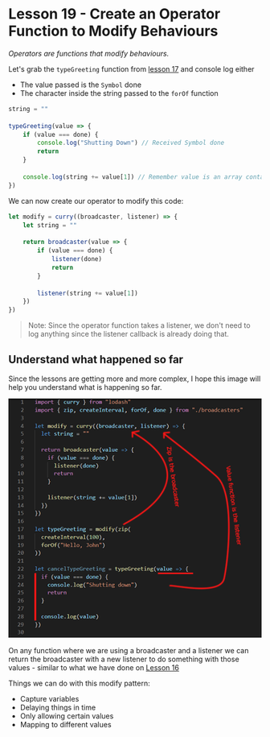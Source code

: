 # Lesson 19 - Create an Operator Function to Modify Behaviours

*Operators are functions that modify behaviours.*

Let's grab the `typeGreeting` function from [lesson 17]() and console log either

- The value passed is the `Symbol` done
- The character inside the string passed to the `forOf` function


```javascript
string = ""

typeGreeting(value => {
	if (value === done) {
		console.log("Shutting Down") // Received Symbol done
		return
	}
	
	console.log(string += value[1]) // Remember value is an array containing [interval, character]
})
```

We can now create our operator to modify this code:

```javascript
let modify = curry((broadcaster, listener) => {
	let string = ""
	
	return broadcaster(value => {
		if (value === done) {
			listener(done)
			return
		}
		
		listener(string += value[1])
	})
})
```

> Note: Since the operator function takes a listener, we don't need to log anything since the listener callback is already doing that.

## Understand what happened so far

Since the lessons are getting more and more complex, I hope this image will help you understand what is happening so far.

![[19-operators.png]](../images/19-operators.png)

On any function where we are using a broadcaster and a listener we can return the broadcaster with a new listener to do something with those values - similar to what we have done on [Lesson 16]()

Things we can do with this modify pattern:

- Capture variables
- Delaying things in time
- Only allowing certain values
- Mapping to different values

